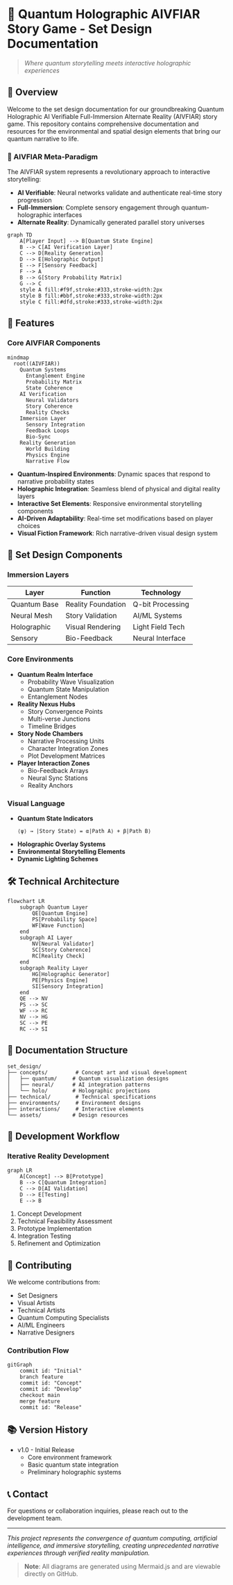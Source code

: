 # 🌌 Quantum Holographic AIVFIAR Story Game - Set Design Documentation

> *Where quantum storytelling meets interactive holographic experiences*

## 🎯 Overview

Welcome to the set design documentation for our groundbreaking Quantum Holographic AI Verifiable Full-Immersion Alternate Reality (AIVFIAR) story game. This repository contains comprehensive documentation and resources for the environmental and spatial design elements that bring our quantum narrative to life.

### 🧬 AIVFIAR Meta-Paradigm

The AIVFIAR system represents a revolutionary approach to interactive storytelling:

- **AI Verifiable**: Neural networks validate and authenticate real-time story progression
- **Full-Immersion**: Complete sensory engagement through quantum-holographic interfaces
- **Alternate Reality**: Dynamically generated parallel story universes

```mermaid
graph TD
    A[Player Input] --> B[Quantum State Engine]
    B --> C[AI Verification Layer]
    C --> D[Reality Generation]
    D --> E[Holographic Output]
    E --> F[Sensory Feedback]
    F --> A
    B --> G[Story Probability Matrix]
    G --> C
    style A fill:#f9f,stroke:#333,stroke-width:2px
    style B fill:#bbf,stroke:#333,stroke-width:2px
    style C fill:#dfd,stroke:#333,stroke-width:2px
```

## 🌟 Features

### Core AIVFIAR Components

```mermaid
mindmap
  root((AIVFIAR))
    Quantum Systems
      Entanglement Engine
      Probability Matrix
      State Coherence
    AI Verification
      Neural Validators
      Story Coherence
      Reality Checks
    Immersion Layer
      Sensory Integration
      Feedback Loops
      Bio-Sync
    Reality Generation
      World Building
      Physics Engine
      Narrative Flow
```

- **Quantum-Inspired Environments**: Dynamic spaces that respond to narrative probability states
- **Holographic Integration**: Seamless blend of physical and digital reality layers
- **Interactive Set Elements**: Responsive environmental storytelling components
- **AI-Driven Adaptability**: Real-time set modifications based on player choices
- **Visual Fiction Framework**: Rich narrative-driven visual design system

## 🎨 Set Design Components

### Immersion Layers
| Layer | Function | Technology |
|-------|----------|------------|
| Quantum Base | Reality Foundation | Q-bit Processing |
| Neural Mesh | Story Validation | AI/ML Systems |
| Holographic | Visual Rendering | Light Field Tech |
| Sensory | Bio-Feedback | Neural Interface |

### Core Environments
- **Quantum Realm Interface**
  - Probability Wave Visualization
  - Quantum State Manipulation
  - Entanglement Nodes
- **Reality Nexus Hubs**
  - Story Convergence Points
  - Multi-verse Junctions
  - Timeline Bridges
- **Story Node Chambers**
  - Narrative Processing Units
  - Character Integration Zones
  - Plot Development Matrices
- **Player Interaction Zones**
  - Bio-Feedback Arrays
  - Neural Sync Stations
  - Reality Anchors

### Visual Language
- **Quantum State Indicators**
  ```
  ⟨ψ⟩ → |Story State⟩ = α|Path A⟩ + β|Path B⟩
  ```
- **Holographic Overlay Systems**
- **Environmental Storytelling Elements**
- **Dynamic Lighting Schemes**

## 🛠️ Technical Architecture

```mermaid
flowchart LR
    subgraph Quantum Layer
        QE[Quantum Engine]
        PS[Probability Space]
        WF[Wave Function]
    end
    subgraph AI Layer
        NV[Neural Validator]
        SC[Story Coherence]
        RC[Reality Check]
    end
    subgraph Reality Layer
        HG[Holographic Generator]
        PE[Physics Engine]
        SI[Sensory Integration]
    end
    QE --> NV
    PS --> SC
    WF --> RC
    NV --> HG
    SC --> PE
    RC --> SI
```

## 📝 Documentation Structure

```
set_design/
├── concepts/         # Concept art and visual development
│   ├── quantum/     # Quantum visualization designs
│   ├── neural/      # AI integration patterns
│   └── holo/        # Holographic projections
├── technical/        # Technical specifications
├── environments/     # Environment designs
├── interactions/     # Interactive elements
└── assets/          # Design resources
```

## 🔄 Development Workflow

### Iterative Reality Development
```mermaid
graph LR
    A[Concept] --> B[Prototype]
    B --> C[Quantum Integration]
    C --> D[AI Validation]
    D --> E[Testing]
    E --> B
```

1. Concept Development
2. Technical Feasibility Assessment
3. Prototype Implementation
4. Integration Testing
5. Refinement and Optimization

## 🤝 Contributing

We welcome contributions from:
- Set Designers
- Visual Artists
- Technical Artists
- Quantum Computing Specialists
- AI/ML Engineers
- Narrative Designers

### Contribution Flow
```mermaid
gitGraph
    commit id: "Initial"
    branch feature
    commit id: "Concept"
    commit id: "Develop"
    checkout main
    merge feature
    commit id: "Release"
```

## 📚 Version History

- v1.0 - Initial Release
  - Core environment framework
  - Basic quantum state integration
  - Preliminary holographic systems

## 📞 Contact

For questions or collaboration inquiries, please reach out to the development team.

---

*This project represents the convergence of quantum computing, artificial intelligence, and immersive storytelling, creating unprecedented narrative experiences through verified reality manipulation.*

> **Note**: All diagrams are generated using Mermaid.js and are viewable directly on GitHub.
